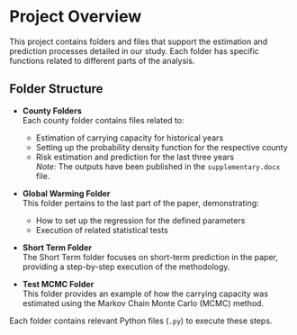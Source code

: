 # Project Overview

This project contains folders and files that support the estimation and prediction processes detailed in our study. Each folder has specific functions related to different parts of the analysis.

## Folder Structure

- **County Folders**  
  Each county folder contains files related to:
  - Estimation of carrying capacity for historical years
  - Setting up the probability density function for the respective county
  - Risk estimation and prediction for the last three years  
  *Note:* The outputs have been published in the `supplementary.docx` file.

- **Global Warming Folder**  
  This folder pertains to the last part of the paper, demonstrating:
  - How to set up the regression for the defined parameters
  - Execution of related statistical tests

- **Short Term Folder**  
  The Short Term folder focuses on short-term prediction in the paper, providing a step-by-step execution of the methodology.

- **Test MCMC Folder**  
  This folder provides an example of how the carrying capacity was estimated using the Markov Chain Monte Carlo (MCMC) method.

Each folder contains relevant Python files (`.py`) to execute these steps.
